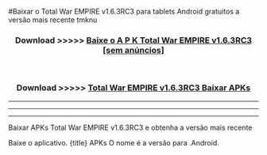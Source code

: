 #Baixar o Total War EMPIRE v1.6.3RC3   para tablets Android gratuitos a versão mais recente tmknu


<div align="center">
<h3>Download >>>>> <a href="https://pt-web.web.app/?pt= Total War EMPIRE v1.6.3RC3 ">Baixe o A P K Total War EMPIRE v1.6.3RC3  [sem anúncios]</a></h3><br>

<h3>Download >>>>> <a href="https://pt-web.web.app/?pt= Total War EMPIRE v1.6.3RC3 ">Total War EMPIRE v1.6.3RC3  Baixar APKs</a></h3>
</div>

----------------------------------------------------------

----------------------------------------------------------

----------------------------------------------------------

Baixar APKs Total War EMPIRE v1.6.3RC3  e obtenha a versão mais recente

Baixe o aplicativo. {title} APKs O nome é a versão para .Android.



